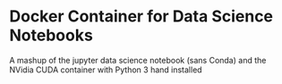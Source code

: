 # Docker Container for Data Science Notebooks

A mashup of the jupyter data science notebook (sans Conda) and the NVidia CUDA container
with Python 3 hand installed